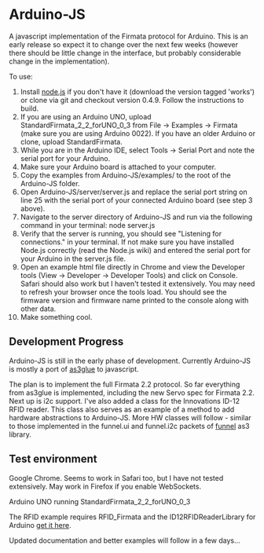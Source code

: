 Arduino-JS
===

A javascript implementation of the Firmata protocol for Arduino. This is an early release so expect it to change over the next few weeks (however there should be little change in the interface, but probably considerable change in the implementation).

To use:

1. Install [node.js](http://www.github.com/joyent/node) if you don't have it (download the version tagged 'works') or clone via git and checkout version 0.4.9. Follow the instructions to build.
2. If you are using an Arduino UNO, upload StandardFirmata_2_2_forUNO_0_3 from File -> Examples -> Firmata (make sure you are using Arduino 0022). If you have an older Arduino or clone, upload StandardFirmata.
3. While you are in the Arduino IDE, select Tools -> Serial Port and note the serial port for your Arduino.
4. Make sure your Arduino board is attached to your computer.
5. Copy the examples from Arduino-JS/examples/ to the root of the Arduino-JS folder.
6. Open Arduino-JS/server/server.js and replace the serial port string on line 25 with the serial port of your connected Arduino board (see step 3 above).
7. Navigate to the server directory of Arduino-JS and run via the following command in your terminal: node server.js
8. Verify that the server is running, you should see "Listening for connections." in your terminal. If not make sure you have installed Node.js correctly (read the Node.js wiki) and entered the serial port for your Arduino in the server.js file.
9. Open an example html file directly in Chrome and view the Developer tools (View -> Developer -> Developer Tools) and click on Console. Safari should also work but I haven't tested it extensively. You may need to refresh your browser once the tools load. You should see the firmware version and firmware name printed to the console along with other data.
10. Make something cool.

Development Progress
---

Arduino-JS is still in the early phase of development. Currently Arduino-JS is mostly a port of [as3glue](http://code.google.com/p/as3glue/) to javascript.

The plan is to implement the full Firmata 2.2 protocol. So far everything from as3glue is implemented, including the new Servo spec for Firmata 2.2. Next up is i2c support. I've also added a class for the Innovations ID-12 RFID reader. This class also serves as an example of a method to add hardware abstractions to Arduino-JS. More HW classes will follow - similar to those implemented in the funnel.ui and funnel.i2c packets of [funnel](http://code.google.com/p/funnel/) as3 library.

Test environment
---

Google Chrome. Seems to work in Safari too, but I have not tested extensively. May work in Firefox if you enable WebSockets.

Arduino UNO running StandardFirmata_2_2_forUNO_0_3

The RFID example requires RFID_Firmata and the ID12RFIDReaderLibrary for Arduino [get it here](https://github.com/soundanalogous/ID-12-RFID-Reader-Library).

Updated documentation and better examples will follow in a few days...



